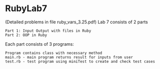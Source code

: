 # RubyLab7
(Detailed problems in file ruby_vars_3.25.pdf) Lab 7 consists of 2 parts

    Part 1: Input Output with files in Ruby
    Part 2: OOP in Ruby

Each part consists of 3 programs:

    Program contains class with necessary method
    main.rb - main program returns result for inputs from user
    test.rb - test program using miniTest to create and check test cases
